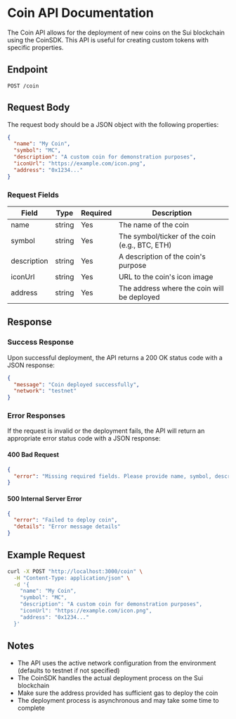 # Coin API Documentation

The Coin API allows for the deployment of new coins on the Sui blockchain using the CoinSDK. This API is useful for creating custom tokens with specific properties.

## Endpoint

```
POST /coin
```

## Request Body

The request body should be a JSON object with the following properties:

```json
{
  "name": "My Coin",
  "symbol": "MC",
  "description": "A custom coin for demonstration purposes",
  "iconUrl": "https://example.com/icon.png",
  "address": "0x1234..."
}
```

### Request Fields

| Field | Type | Required | Description |
|-------|------|----------|-------------|
| name | string | Yes | The name of the coin |
| symbol | string | Yes | The symbol/ticker of the coin (e.g., BTC, ETH) |
| description | string | Yes | A description of the coin's purpose |
| iconUrl | string | Yes | URL to the coin's icon image |
| address | string | Yes | The address where the coin will be deployed |

## Response

### Success Response

Upon successful deployment, the API returns a 200 OK status code with a JSON response:

```json
{
  "message": "Coin deployed successfully",
  "network": "testnet"
}
```

### Error Responses

If the request is invalid or the deployment fails, the API will return an appropriate error status code with a JSON response:

#### 400 Bad Request

```json
{
  "error": "Missing required fields. Please provide name, symbol, description, iconUrl, and address."
}
```

#### 500 Internal Server Error

```json
{
  "error": "Failed to deploy coin",
  "details": "Error message details"
}
```

## Example Request

```bash
curl -X POST "http://localhost:3000/coin" \
  -H "Content-Type: application/json" \
  -d '{
    "name": "My Coin",
    "symbol": "MC",
    "description": "A custom coin for demonstration purposes",
    "iconUrl": "https://example.com/icon.png",
    "address": "0x1234..."
  }'
```

## Notes

- The API uses the active network configuration from the environment (defaults to testnet if not specified)
- The CoinSDK handles the actual deployment process on the Sui blockchain
- Make sure the address provided has sufficient gas to deploy the coin
- The deployment process is asynchronous and may take some time to complete
